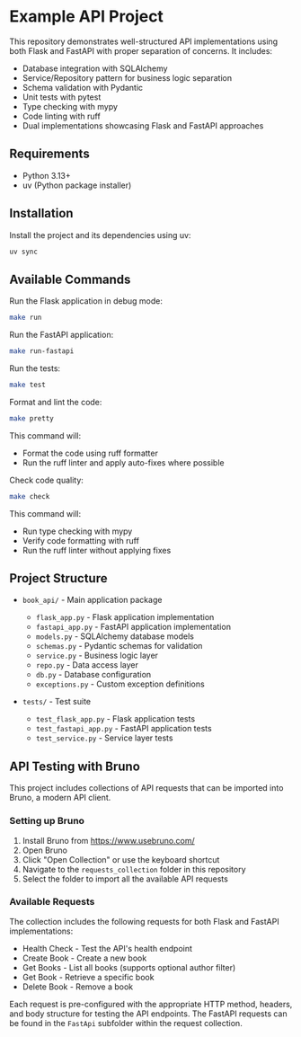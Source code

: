 # Example API Project

This repository demonstrates well-structured API implementations using both Flask and FastAPI with proper separation of concerns. It includes:

- Database integration with SQLAlchemy
- Service/Repository pattern for business logic separation
- Schema validation with Pydantic
- Unit tests with pytest
- Type checking with mypy
- Code linting with ruff
- Dual implementations showcasing Flask and FastAPI approaches

## Requirements

- Python 3.13+
- uv (Python package installer)

## Installation

Install the project and its dependencies using uv:

```bash
uv sync
```

## Available Commands

Run the Flask application in debug mode:
```bash
make run
```

Run the FastAPI application:
```bash
make run-fastapi
```

Run the tests:
```bash
make test
```

Format and lint the code:
```bash
make pretty
```
This command will:
- Format the code using ruff formatter
- Run the ruff linter and apply auto-fixes where possible

Check code quality:
```bash
make check
```
This command will:
- Run type checking with mypy
- Verify code formatting with ruff
- Run the ruff linter without applying fixes

## Project Structure

- `book_api/` - Main application package
  - `flask_app.py` - Flask application implementation
  - `fastapi_app.py` - FastAPI application implementation
  - `models.py` - SQLAlchemy database models
  - `schemas.py` - Pydantic schemas for validation
  - `service.py` - Business logic layer
  - `repo.py` - Data access layer
  - `db.py` - Database configuration
  - `exceptions.py` - Custom exception definitions

- `tests/` - Test suite
  - `test_flask_app.py` - Flask application tests
  - `test_fastapi_app.py` - FastAPI application tests
  - `test_service.py` - Service layer tests

## API Testing with Bruno
This project includes collections of API requests that can be imported into Bruno, a modern API client.

### Setting up Bruno
1. Install Bruno from https://www.usebruno.com/
2. Open Bruno
3. Click "Open Collection" or use the keyboard shortcut
4. Navigate to the `requests_collection` folder in this repository
5. Select the folder to import all the available API requests

### Available Requests
The collection includes the following requests for both Flask and FastAPI implementations:
- Health Check - Test the API's health endpoint
- Create Book - Create a new book
- Get Books - List all books (supports optional author filter)
- Get Book - Retrieve a specific book
- Delete Book - Remove a book

Each request is pre-configured with the appropriate HTTP method, headers, and body structure for testing the API endpoints. The FastAPI requests can be found in the `FastApi` subfolder within the request collection.